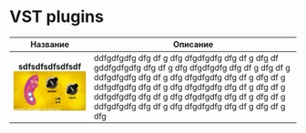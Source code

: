 # VST plugins
<!-- copyright: ReSampled -->


| Название        | Описание |
| :-------------: |----------| 
|**sdfsdfsdfsdfsdf**<br>![sdsf](Effects/SAUSAGE%20FATTENER.png)|ddfgdfgdfg dfg df g dfg dfgdfgdfg dfg df g dfg df gddfgdfgdfg dfg df g dfg dfgdfgdfg dfg df g dfg df g   ddfgdfgdfg dfg df g dfg dfgdfgdfg dfg df g dfg df g   ddfgdfgdfg dfg df g dfg dfgdfgdfg dfg df g dfg df g   ddfgdfgdfg dfg df g dfg dfgdfgdfg dfg df g dfg df g   ddfgdfgdfg dfg df g dfg dfgdfgdfg dfg df g dfg df g      dfg|
